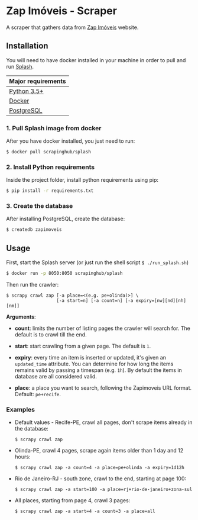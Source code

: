 # Zap Imóveis - Scraper
A scraper that gathers data from [Zap Imóveis](http://zapimoveis.com.br) website.

## Installation
You will need to have docker installed in your machine in order to pull and run [Splash](http://splash.readthedocs.io/).  

|Major requirements|
|-|
|[Python 3.5+](https://www.python.org/)|
|[Docker](https://www.docker.com/) |
|[PostgreSQL](https://www.postgresql.org/) |

### 1. Pull Splash image from docker
After you have docker installed, you just need to run:

```sh
$ docker pull scrapinghub/splash
```

### 2. Install Python requirements
Inside the project folder, install python requirements using pip:
```sh
$ pip install -r requirements.txt
```

### 3. Create the database
After installing PostgreSQL, create the database:
```sh
$ createdb zapimoveis
```

## Usage

First, start the Splash server (or just run the shell script ``$ ./run_splash.sh``)

```sh
$ docker run -p 8050:8050 scrapinghub/splash
```

Then run the crawler:
```
$ scrapy crawl zap [-a place=<(e.g. pe+olinda)>] \
                   [-a start=n] [-a count=n] [-a expiry=[nw][nd][nh][nm]]
```

**Arguments**:

* **count**: limits the number of listing pages the crawler will search for. The default is to crawl till the end.

* **start**: start crawling from a given page. The default is `1`.

* **expiry**: every time an item is inserted or updated, it's given an `updated_time` attribute. You can determine for how long the items remains valid by passing a timespan (e.g. `1h`). By default the items in database are all considered valid.

* **place**: a place you want to search, following the Zapimoveis URL format. Default: `pe+recife`.

[comment]: # ( TODO [romeira]: update arguments {24/03/17 01:31} )
### Examples

* Default values - Recife-PE, crawl all pages, don't scrape items already in the database:  
  ```
  $ scrapy crawl zap
  ```

* Olinda-PE, crawl 4 pages, scrape again items older than 1 day and 12 hours:  
  ```
  $ scrapy crawl zap -a count=4 -a place=pe+olinda -a expiry=1d12h
  ```

* Rio de Janeiro-RJ - south zone, crawl to the end, starting at page 100:
  ```
  $ scrapy crawl zap -a start=100 -a place=rj+rio-de-janeiro+zona-sul
  ```

* All places, starting from page 4, crawl 3 pages:
  ```
  $ scrapy crawl zap -a start=4 -a count=3 -a place=all
  ```
